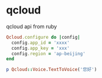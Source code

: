 # qcloud
qcloud api from ruby

```ruby
Qcloud.configure do |config|
  config.app_id = 'xxxx'
  config.app_key = 'xxx'
  config.region = 'ap-beijing'
end

p Qcloud::Voice.TextToVoice('您好')
```
  
  
